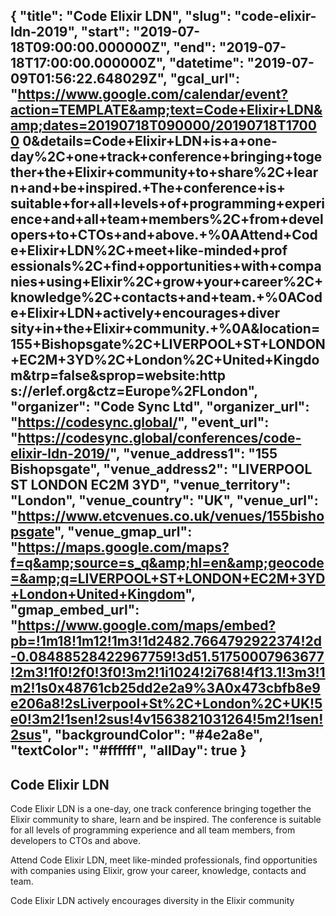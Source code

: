 {
  "title": "Code Elixir LDN",
  "slug": "code-elixir-ldn-2019",
  "start": "2019-07-18T09:00:00.000000Z",
  "end":   "2019-07-18T17:00:00.000000Z",
  "datetime": "2019-07-09T01:56:22.648029Z",
  "gcal_url": "https://www.google.com/calendar/event?action=TEMPLATE&amp;text=Code+Elixir+LDN&amp;dates=20190718T090000/20190718T17000      0&amp;details=Code+Elixir+LDN+is+a+one-day%2C+one+track+conference+bringing+together+the+Elixir+community+to+share%2C+learn+and+be+inspired.+The+conference+is+      suitable+for+all+levels+of+programming+experience+and+all+team+members%2C+from+developers+to+CTOs+and+above.+%0AAttend+Code+Elixir+LDN%2C+meet+like-minded+prof      essionals%2C+find+opportunities+with+companies+using+Elixir%2C+grow+your+career%2C+knowledge%2C+contacts+and+team.+%0ACode+Elixir+LDN+actively+encourages+diver      sity+in+the+Elixir+community.+%0A&amp;location=155+Bishopsgate%2C+LIVERPOOL+ST+LONDON+EC2M+3YD%2C+London%2C+United+Kingdom&amp;trp=false&amp;sprop=website:http      s://erlef.org&amp;ctz=Europe%2FLondon",
  "organizer": "Code Sync Ltd",
  "organizer_url": "https://codesync.global/",
  "event_url": "https://codesync.global/conferences/code-elixir-ldn-2019/",
  "venue_address1": "155 Bishopsgate",
  "venue_address2": "LIVERPOOL ST LONDON EC2M 3YD",
  "venue_territory": "London",
  "venue_country": "UK",
  "venue_url": "https://www.etcvenues.co.uk/venues/155bishopsgate",
  "venue_gmap_url": "https://maps.google.com/maps?f=q&amp;source=s_q&amp;hl=en&amp;geocode=&amp;q=LIVERPOOL+ST+LONDON+EC2M+3YD+London+United+Kingdom",
  "gmap_embed_url": "https://www.google.com/maps/embed?pb=!1m18!1m12!1m3!1d2482.7664792922374!2d-0.08488528422967759!3d51.51750007963677!2m3!1f0!2f0!3f0!3m2!1i1024!2i768!4f13.1!3m3!1m2!1s0x48761cb25dd2e2a9%3A0x473cbfb8e9e206a8!2sLiverpool+St%2C+London%2C+UK!5e0!3m2!1sen!2sus!4v1563821031264!5m2!1sen!2sus",
  "backgroundColor": "#4e2a8e",
  "textColor": "#ffffff",
  "allDay": true
}
---
Code Elixir LDN
---

Code Elixir LDN is a one-day, one track conference bringing together the Elixir community to share, learn and be inspired. The conference is suitable for all levels of programming experience and all team members, from developers to CTOs and above.

Attend Code Elixir LDN, meet like-minded professionals, find opportunities with companies using Elixir, grow your career, knowledge, contacts and team.

Code Elixir LDN actively encourages diversity in the Elixir community
